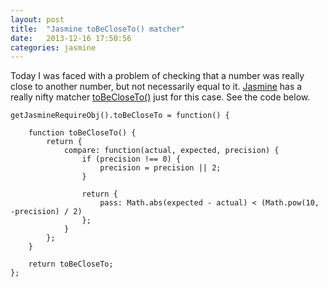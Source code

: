 ```yaml
---
layout: post
title:  "Jasmine toBeCloseTo() matcher"
date:   2013-12-16 17:50:56
categories: jasmine
---
```


Today I was faced with a problem of checking that a number was really close
to another number, but not necessarily equal to it.
[Jasmine](http://pivotal.github.com/jasmine/) has a really nifty
matcher [toBeCloseTo()](https://github.com/pivotal/jasmine/blob/master/src/core/matchers/toBeCloseTo.js)
just for this case. See the code below.

    getJasmineRequireObj().toBeCloseTo = function() {

        function toBeCloseTo() {
            return {
                compare: function(actual, expected, precision) {
                    if (precision !== 0) {
                        precision = precision || 2;
                    }

                    return {
                        pass: Math.abs(expected - actual) < (Math.pow(10, -precision) / 2)
                    };
                }
            };
        }

        return toBeCloseTo;
    };
